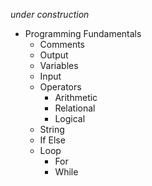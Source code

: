 *under construction*

- Programming Fundamentals
    - Comments
    - Output
    - Variables
    - Input
    - Operators
        - Arithmetic
        - Relational
        - Logical
    - String
    - If Else
    - Loop
        - For
        - While